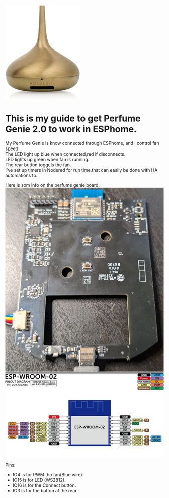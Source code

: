 ![Alt text](images/perfumegenie.jpg)

# This is my guide to get Perfume Genie 2.0 to work in ESPhome.

My Perfume Genie is know connected through ESPhome,
and i control fan speed.<br>
The LED light up blue when connected,red if disconnects.<br>
LED lights up green when fan is running.<br>
The rear button toggels the fan.<br>
I've set up timers in Nodered for run time,that can easily be done with HA automations to.<br>


Here is som info on the perfume genie board.<br>
![Alt text](images/Perfumegenieboard.jpg)
![Alt text](images/perfumegenieespmodule.jpeg) 

Pins:
- IO4 is for PWM tho fan(Blue wire).
- IO15 is for LED (WS2812).
- IO16 is for the Connect button.
- IO3 is for the button at the rear.

